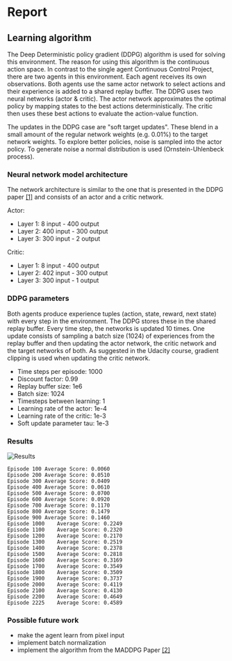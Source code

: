 # Report

## Learning algorithm

The Deep Deterministic policy gradient (DDPG) algorithm is used for solving this environment.
The reason for using this algorithm is the continuous action space. In contrast to the single agent Continuous Control Project, there are two agents in this environment. Each agent receives its own observations.
Both agents use the same actor network to select actions and their experience is added to a shared replay buffer.
The DDPG uses two neural networks (actor & critic). The actor network approximates the optimal policy 
by mapping states to the best actions deterministically. 
The critic then uses these best actions to evaluate the action-value function.

The updates in the DDPG case are "soft target updates". These blend in a small amount of the regular network weights (e.g. 0.01%) to the target network weights. 
To explore better policies, noise is sampled into the actor policy.
To generate noise a normal distribution is used (Ornstein-Uhlenbeck process). 

### Neural network model architecture
The network architecture is similar to the one that is presented in the DDPG paper [[1]](https://arxiv.org/abs/1509.02971) and consists of an actor and a critic network. 

Actor:
* Layer 1: 8 input - 400 output
* Layer 2: 400 input - 300 output
* Layer 3: 300 input - 2 output

Critic:
* Layer 1: 8 input - 400 output
* Layer 2: 402 input - 300 output
* Layer 3: 300 input - 1 output 

### DDPG parameters

Both agents produce experience tuples (action, state, reward, next state) with every step in the environment. 
The DDPG stores these in the shared replay buffer. 
Every time step, the networks is updated 10 times. 
One update consists of sampling a batch size (1024) of experiences from the replay buffer
and then updating the actor network, the critic network and the target networks of both.
As suggested in the Udacity course, gradient clipping is used when updating the critic network. 

* Time steps per episode: 1000
* Discount factor: 0.99
* Replay buffer size: 1e6
* Batch size: 1024
* Timesteps between learning: 1
* Learning rate of the actor:  1e-4
* Learning rate of the critic:  1e-3
* Soft update parameter tau: 1e-3

### Results

![Results]()

```
Episode 100	Average Score: 0.0060
Episode 200	Average Score: 0.0510
Episode 300	Average Score: 0.0409
Episode 400	Average Score: 0.0610
Episode 500	Average Score: 0.0700
Episode 600	Average Score: 0.0920
Episode 700	Average Score: 0.1170
Episode 800	Average Score: 0.1479
Episode 900	Average Score: 0.1460
Episode 1000	Average Score: 0.2249
Episode 1100	Average Score: 0.2320
Episode 1200	Average Score: 0.2170
Episode 1300	Average Score: 0.2519
Episode 1400	Average Score: 0.2378
Episode 1500	Average Score: 0.2818
Episode 1600	Average Score: 0.3169
Episode 1700	Average Score: 0.3549
Episode 1800	Average Score: 0.3509
Episode 1900	Average Score: 0.3737
Episode 2000	Average Score: 0.4119
Episode 2100	Average Score: 0.4130
Episode 2200	Average Score: 0.4649
Episode 2225	Average Score: 0.4589
```


### Possible future work

* make the agent learn from pixel input
* implement batch normalization
* implement the algorithm from the MADDPG Paper [[2]](https://papers.nips.cc/paper/7217-multi-agent-actor-critic-for-mixed-cooperative-competitive-environments.pdf
)
